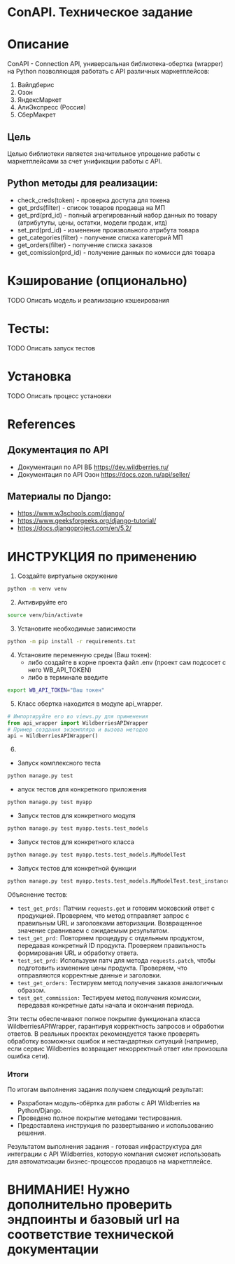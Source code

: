 # ConAPI. Техническое задание

# Описание  
ConAPI - Connection API, универсальная библиотека-обертка (wrapper) на Python позволяющая работать с API различных маркетплейсов:
1. Вайлдберис
2. Озон
3. ЯндексМаркет
4. АлиЭкспресс (Россия)
5. СберМакрет

## Цель  
Целью библиотеки является значительное упрощение работы с маркетплейсами за счет унификации работы с API. 

## Python методы для реализации:
- check_creds(token) - проверка доступа для токена
- get_prds(filter) - список товаров продавца на МП
- get_prd(prd_id) - полный агрегированный набор данных по товару (атрибутуты, цены, остатки, модели продаж, итд) 
- set_prd(prd_id) - изменение произвольного атрибута товара
- get_categories(filter) - получение списка категорий МП
- get_orders(filter) - получение списка заказов
- get_comission(prd_id) - получение данных по комисси для товара


# Кэширование (опционально)
TODO Описать модель и реалиизацию кэшеирования

# Тесты: 
TODO Описать запуск тестов

# Установка
TODO Описать процесс установки

# References

## Документация по API
- Документация по API ВБ https://dev.wildberries.ru/
- Документация по API Озон https://docs.ozon.ru/api/seller/

## Материалы по Django:
- https://www.w3schools.com/django/
- https://www.geeksforgeeks.org/django-tutorial/
- https://docs.djangoproject.com/en/5.2/

# ИНСТРУКЦИЯ по применению
1. Создайте виртуальне окружение
```bash
python -m venv venv
```
2. Активируйте его
```bash
source venv/bin/activate
```
3. Установите необходимые зависимости
```bash
python -m pip install -r requirements.txt
```
4. Установите переменную среды (Ваш токен):
   - либо создайте в корне проекта файл .env (проект сам подсосет с него WB_API_TOKEN)
   - либо в терминале введите 
```bash
export WB_API_TOKEN="Ваш токен"
```
5. Класс обертка находится в модуле api_wrapper. 
```python
# Импортируйте его во views.py для применения
from api_wrapper import WildberriesAPIWrapper
# Пример создания экземпляра и вызова методов
api = WildberriesAPIWrapper()
```
6. 
- Запуск комплексного теста 
```bash
python manage.py test
```
- апуск тестов для конкретного приложения 
```bash
python manage.py test myapp
```
- Запуск тестов для конкретного модуля 
```bash
python manage.py test myapp.tests.test_models
```
- Запуск тестов для конкретного класса 
```bash
python manage.py test myapp.tests.test_models.MyModelTest
```
- Запуск тестов для конкретной функции 
```bash
python manage.py test myapp.tests.test_models.MyModelTest.test_instance_name
```

Объяснение тестов:
- `test_get_prds:`
Патчим `requests.get` и готовим моковский ответ с продукцией.
Проверяем, что метод отправляет запрос с правильным URL и заголовками авторизации.
Возвращенное значение сравниваем с ожидаемым результатом.
- `test_get_prd:`
Повторяем процедуру с отдельным продуктом, передавая конкретный ID продукта.
Проверяем правильность формирования URL и обработку ответа.
- `test_set_prd:`
Используем патч для метода `requests.patch`, чтобы подготовить изменение цены продукта.
Проверяем, что отправляются корректные данные и заголовки.
- `test_get_orders:`
Тестируем метод получения заказов аналогичным образом.
- `test_get_commission:`
Тестируем метод получения комиссии, передавая конкретные даты начала и окончания периода.

Эти тесты обеспечивают полное покрытие функционала класса WildberriesAPIWrapper, гарантируя корректность запросов и обработки ответов. В реальных проектах рекомендуется также проверять обработку возможных ошибок и нестандартных ситуаций (например, если сервис Wildberries возвращает некорректный ответ или произошла ошибка сети).

### Итоги

По итогам выполнения задания получаем следующий результат:

- Разработан модуль-обёртка для работы с API Wildberries на Python/Django.
- Проведено полное покрытие методами тестирования.
- Предоставлена инструкция по развертыванию и использованию решения.

Результатом выполнения задания - готовая инфраструктура для интеграции с API Wildberries, которую компания сможет использовать для автоматизации бизнес-процессов продавцов на маркетплейсе.

# ВНИМАНИЕ! Нужно дополнительно проверить эндпоинты и базовый url на соответствие технической документации
